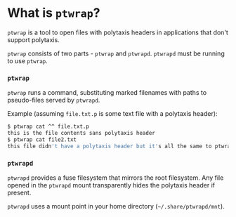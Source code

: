 # What is `ptwrap`?
`ptwrap` is a tool to open files with polytaxis headers in applications that don't support polytaxis.

`ptwrap` consists of two parts - `ptwrap` and `ptwrapd`.  `ptwrapd` must be running to use `ptwrap`.

### `ptwrap`

`ptwrap` runs a command, substituting marked filenames with paths to pseudo-files served by `ptwrapd`.

Example (assuming `file.txt.p` is some text file with a polytaxis header):
```bash
$ ptwrap cat ^^ file.txt.p
this is the file contents sans polytaxis header
$ ptwrap cat file2.txt
this file didn't have a polytaxis header but it's all the same to ptwrap
```

### `ptwrapd`

`ptwrapd` provides a fuse filesystem that mirrors the root filesystem.  Any file opened in the `ptwrapd` mount transparently hides the polytaxis header if present.

`ptwrapd` uses a mount point in your home directory (`~/.share/ptwrapd/mnt`).
